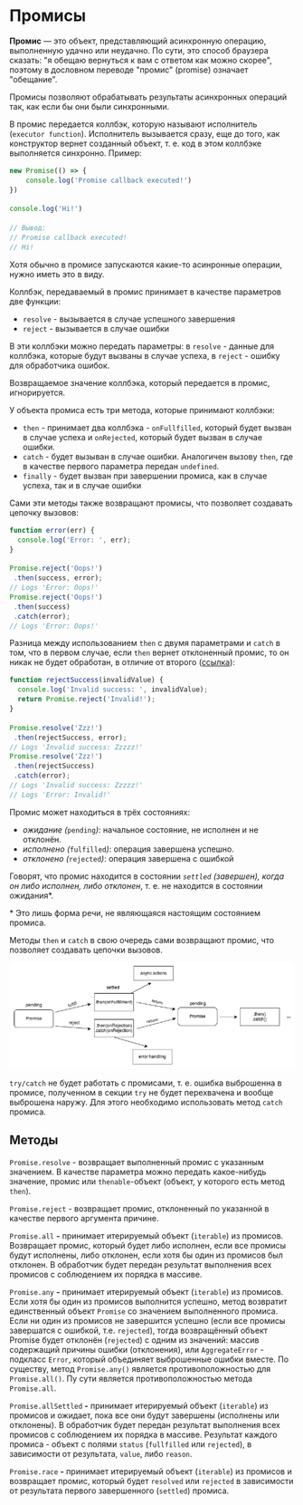 # Промисы

**Промис** — это объект, представляющий асинхронную операцию, выполненную удачно или неудачно. По сути, это способ браузера сказать: "я обещаю вернуться к вам с ответом как можно скорее", поэтому в дословном переводе "промис" (promise) означает "обещание".

Промисы позволяют обрабатывать результаты асинхронных операций так, как если бы они были синхронными.

В промис передается коллбэк, которую называют исполнитель (`executor function`). Исполнитель вызывается сразу, еще до того, как конструктор вернет созданный объект, т. е. код в этом коллбэке выполняется синхронно. Пример:

```jsx
new Promise(() => {
    console.log('Promise callback executed!')
})

console.log('Hi!')

// Вывод:
// Promise callback executed!
// Hi!
```

Хотя обычно в промисе запускаются какие-то асинронные операции, нужно иметь это в виду.

Коллбэк, передаваемый в промис принимает в качестве параметров две функции:

* `resolve` - вызывается в случае успешного завершения
* `reject` - вызывается в случае ошибки

В эти коллбэки можно передать параметры: в `resolve` - данные для коллбэка, которые будут вызваны в случае успеха, в `reject` - ошибку для обработчика ошибок.

Возвращаемое значение коллбэка, который передается в промис, игнорируется.

У объекта промиса есть три метода, которые принимают коллбэки:

* `then` - принимает два коллбэка - `onFullfilled`, который будет вызван в случае успеха и `onRejected`, который будет вызван в случае ошибки.
* `catch` - будет вызыван в случае ошибки. Аналогичен вызову `then`, где в качестве первого параметра передан `undefined`.
* `finally` - будет вызван при завершении промиса, как в случае успеха, так и в случае ошибки

Сами эти методы также возвращают промисы, что позволяет создавать цепочку вызовов:

```jsx
function error(err) {
  console.log('Error: ', err);
}

Promise.reject('Oops!')
 .then(success, error);
// Logs 'Error: Oops!'
Promise.reject('Oops!')
 .then(success)
 .catch(error);
// Logs 'Error: Oops!'
```

Разница между использованием `then` с двумя параметрами и `catch` в том, что в первом случае, если `then` вернет отклоненный промис, то он никак не будет обработан, в отличие от второго ([ссылка](https://dmitripavlutin.com/javascript-promises-then-vs-then-catch/)):

```jsx
function rejectSuccess(invalidValue) {
  console.log('Invalid success: ', invalidValue);
  return Promise.reject('Invalid!');
}

Promise.resolve('Zzz!')
 .then(rejectSuccess, error);
// Logs 'Invalid success: Zzzzz!'
Promise.resolve('Zzz!')
 .then(rejectSuccess)
 .catch(error);
// Logs 'Invalid success: Zzzzz!'
// Logs 'Error: Invalid!'
```

Промис может находиться в трёх состояниях:

* _ожидание (_`pending`_)_: начальное состояние, не исполнен и не отклонён.
* _исполнено (_`fulfilled`_)_: операция завершена успешно.
* _отклонено (_`rejected`_)_: операция завершена с ошибкой

Говорят, что промис находится в состоянии _`settled` (завершен), когда он либо исполнен, либо отклонен_, т. е. не находится в состоянии ожидания*.

\* Это лишь форма речи, не являющаяся настоящим состоянием промиса.

Методы `then` и `catch` в свою очередь сами возвращают промис, что позволяет создавать цепочки вызовов.

![image](../images/promise-lifecycle.png)

`try/catch` не будет работать с промисами, т. е. ошибка выброшенна в промисе, полученном в секции `try` не будет перехвачена и вообще выброшена наружу. Для этого необходимо использовать метод `catch` промиса.

## Методы

`Promise.resolve` - возвращает выполненный промис с указанным значением. В качестве параметра можно передать какое-нибудь значение, промис или `thenable`-объект (объект, у которого есть метод `then`).

`Promise.reject` - возвращает промис, отклоненный по указанной в качестве первого аргумента причине.

`Promise.all` **-** принимает итерируемый объект (`iterable`) из промисов. Возвращает промис, который будет либо исполнен, если все промисы будут исполнены, либо отклонен, если хотя бы один из промисов был отклонен. В обработчик будет передан результат выполнения всех промисов с соблюдением их порядка в массиве.

`Promise.any` **-** принимает итерируемый объект (`iterable`) из промисов. Если хотя бы один из промисов выполнится успешно, метод возвратит единственный объект `Promise` со значением выполненного промиса. Если ни один из промисов не завершится успешно (если все промисы завершатся с ошибкой, т.е. `rejected`), тогда возвращённый объект Promise будет отклонён (`rejected`) с одним из значений: массив содержащий причины ошибки (отклонения), или `AggregateError` - подкласс `Error`, который объединяет выброшенные ошибки вместе. По существу, метод `Promise.any()` является противоположностью для `Promise.all()`. Пу сути является противоположностью метода `Promise.all`.

`Promise.allSettled` **-** принимает итерируемый объект (`iterable`) из промисов и ожидает, пока все они будут завершены (исполнены или отклонены). В обработчик будет передан результат выполнения всех промисов с соблюдением их порядка в массиве. Результат каждого промиса - объект с полями `status` (`fullfilled` или `rejected`), в зависимости от результата, `value`, либо `reason`.

`Promise.race` **-** принимает итерируемый объект (`iterable`) из промисов и возвращает промис, который будет `resolved` или `rejected` в зависимости от результата первого завершенного (`settled`) промиса.

